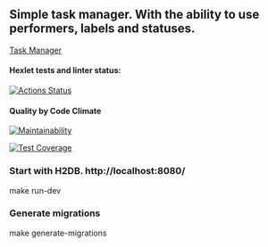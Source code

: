 ## Simple task manager. With the ability to use performers, labels and statuses.

[Task Manager](https://task-manager-sx7l.onrender.com/)

#### Hexlet tests and linter status:
[![Actions Status](https://github.com/MaksimDenisov/java-project-73/workflows/hexlet-check/badge.svg)](https://github.com/MaksimDenisov/java-project-73/actions)

#### Quality by Code Climate
[![Maintainability](https://api.codeclimate.com/v1/badges/e5ff68d9f4c907649d43/maintainability)](https://codeclimate.com/github/MaksimDenisov/java-project-73/maintainability)

[![Test Coverage](https://api.codeclimate.com/v1/badges/e5ff68d9f4c907649d43/test_coverage)](https://codeclimate.com/github/MaksimDenisov/java-project-73/test_coverage)

### Start with H2DB. http://localhost:8080/ 
make run-dev 

### Generate migrations
make generate-migrations
